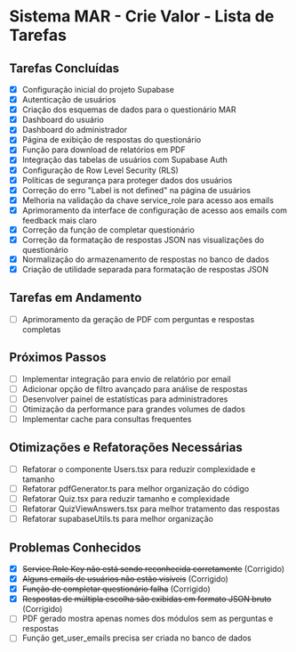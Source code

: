 
# Sistema MAR - Crie Valor - Lista de Tarefas

## Tarefas Concluídas

- [x] Configuração inicial do projeto Supabase
- [x] Autenticação de usuários
- [x] Criação dos esquemas de dados para o questionário MAR
- [x] Dashboard do usuário
- [x] Dashboard do administrador
- [x] Página de exibição de respostas do questionário
- [x] Função para download de relatórios em PDF
- [x] Integração das tabelas de usuários com Supabase Auth
- [x] Configuração de Row Level Security (RLS)
- [x] Políticas de segurança para proteger dados dos usuários
- [x] Correção do erro "Label is not defined" na página de usuários
- [x] Melhoria na validação da chave service_role para acesso aos emails
- [x] Aprimoramento da interface de configuração de acesso aos emails com feedback mais claro
- [x] Correção da função de completar questionário
- [x] Correção da formatação de respostas JSON nas visualizações do questionário
- [x] Normalização do armazenamento de respostas no banco de dados
- [x] Criação de utilidade separada para formatação de respostas JSON

## Tarefas em Andamento

- [ ] Aprimoramento da geração de PDF com perguntas e respostas completas

## Próximos Passos

- [ ] Implementar integração para envio de relatório por email
- [ ] Adicionar opção de filtro avançado para análise de respostas
- [ ] Desenvolver painel de estatísticas para administradores
- [ ] Otimização da performance para grandes volumes de dados
- [ ] Implementar cache para consultas frequentes

## Otimizações e Refatorações Necessárias

- [ ] Refatorar o componente Users.tsx para reduzir complexidade e tamanho
- [ ] Refatorar pdfGenerator.ts para melhor organização do código
- [ ] Refatorar Quiz.tsx para reduzir tamanho e complexidade
- [ ] Refatorar QuizViewAnswers.tsx para melhor tratamento das respostas
- [ ] Refatorar supabaseUtils.ts para melhor organização

## Problemas Conhecidos

- [x] ~~Service Role Key não está sendo reconhecida corretamente~~ (Corrigido)
- [x] ~~Alguns emails de usuários não estão visíveis~~ (Corrigido)
- [x] ~~Função de completar questionário falha~~ (Corrigido)
- [x] ~~Respostas de múltipla escolha são exibidas em formato JSON bruto~~ (Corrigido)
- [ ] PDF gerado mostra apenas nomes dos módulos sem as perguntas e respostas
- [ ] Função get_user_emails precisa ser criada no banco de dados
